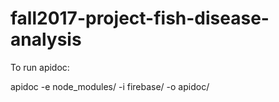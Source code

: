 # fall2017-project-fish-disease-analysis

To run apidoc:

apidoc -e node_modules/ -i firebase/ -o apidoc/